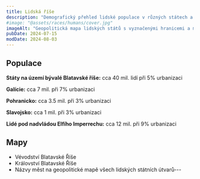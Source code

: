 ```yaml
---
title: Lidská říše
description: "Demografický přehled lidské populace v různých státech a regionech včetně údajů o urbanizaci"
#image: "@assets/races/humans/cover.jpg"
imageAlt: "Geopolitická mapa lidských států s vyznačenými hranicemi a městy"
pubDate: 2024-07-15
modDate: 2024-08-03
---
```

## Populace

**Státy na území bývalé Blatavské říše:** cca 40 mil. lidí při 5% urbanizaci

**Galície:** cca 7 mil. při 7% urbanizaci

**Pohranicko:** cca 3.5 mil. při 3% urbanizaci

**Slavojsko:** cca 1 mil. při 3% urbanizaci

**Lidé pod nadvládou Elfího Imperrechu:** cca 12 mil. při 9% urbanizaci

## Mapy

- Vévodství Blatavské Říše
- Království Blatavské Říše  
- Názvy měst na geopolitické mapě všech lidských státních útvarů---
